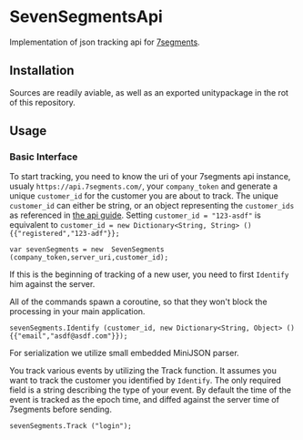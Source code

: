 # SevenSegmentsApi

Implementation of json tracking api for [7segments](http://7segments.com). 

## Installation

Sources are readily aviable, as well as an exported unitypackage in the rot of this repository.

## Usage

### Basic Interface

To start tracking, you need to know the uri of your 7segments api instance, usualy ```https://api.7segments.com/```, your ```company_token``` and generate a unique ```customer_id``` for the customer you are about to track. The unique ```customer_id``` can either be string, or an object representing the ```customer_ids``` as referenced in [the api guide](https://docs.7segments.com/technical-guide/integration-rest-client-api/#Detailed_key_descriptions).
Setting ```customer_id = "123-asdf"``` is equivalent to ```customer_id = new Dictionary<String, String> () {{"registered","123-adf"}};```


```
var sevenSegments = new  SevenSegments (company_token,server_uri,customer_id);
```

If this is the beginning of tracking of a new user, you need to first ```Identify``` him against the server.

All of the commands spawn a coroutine, so that they won't block the processing in your main application.

```
sevenSegments.Identify (customer_id, new Dictionary<String, Object> () {{"email","asdf@asdf.com"}});
```

For serialization we utilize small embedded MiniJSON parser. 

You track various events by utilizing the Track function.
It assumes you want to track the customer you identified by ```Identify```.
The only required field is a string describing the type of your event.
By default the time of the event is tracked as the epoch time,
and diffed against the server time of 7segments before sending.

```
sevenSegments.Track ("login");
```
